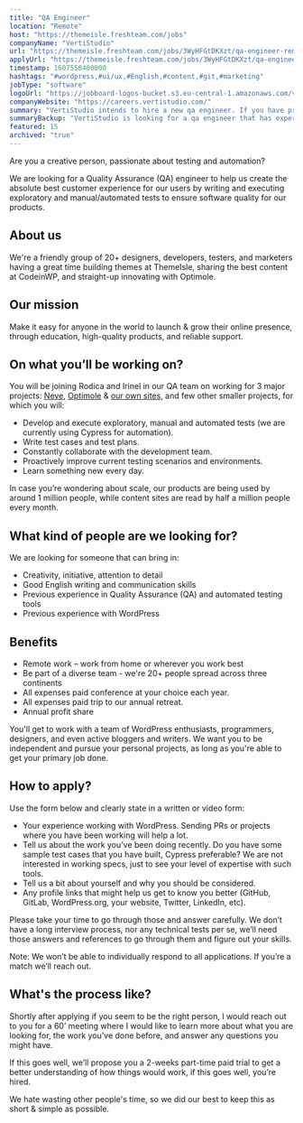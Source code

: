 ```yaml
---
title: "QA Engineer"
location: "Remote"
host: "https://themeisle.freshteam.com/jobs"
companyName: "VertiStudio"
url: "https://themeisle.freshteam.com/jobs/3WyHFGtDKXzt/qa-engineer-remote"
applyUrl: "https://themeisle.freshteam.com/jobs/3WyHFGtDKXzt/qa-engineer-remote#applicant-form"
timestamp: 1607558400000
hashtags: "#wordpress,#ui/ux,#English,#content,#git,#marketing"
jobType: "software"
logoUrl: "https://jobboard-logos-bucket.s3.eu-central-1.amazonaws.com/vertistudio"
companyWebsite: "https://careers.vertistudio.com/"
summary: "VertiStudio intends to hire a new qa engineer. If you have previous experience with WordPress, consider applying."
summaryBackup: "VertiStudio is looking for a qa engineer that has experience in: #wordpress, #ui/ux, #content."
featured: 15
archived: "true"
---
```


Are you a creative person, passionate about testing and automation?

We are looking for a Quality Assurance (QA) engineer to help us create the absolute best customer experience for our users by writing and executing exploratory and manual/automated tests to ensure software quality for our products.

## About us

We're a friendly group of 20+ designers, developers, testers, and marketers having a great time building themes at ThemeIsle, sharing the best content at CodeinWP, and straight-up innovating with Optimole.

## Our mission

Make it easy for anyone in the world to launch & grow their online presence, through education, high-quality products, and reliable support.

## On what you’ll be working on?

You will be joining Rodica and Irinel in our QA team on working for 3 major projects: [Neve](https://themeisle.com/themes/neve/), [Optimole](https://optimole.com/) & [our own sites](https://vertistudio.com/#vertistudio-portfolio), and few other smaller projects, for which you will:

*   Develop and execute exploratory, manual and automated tests (we are currently using Cypress for automation).
*   Write test cases and test plans.
*   Constantly collaborate with the development team.
*   Proactively improve current testing scenarios and environments.
*   Learn something new every day.

In case you’re wondering about scale, our products are being used by around 1 million people, while content sites are read by half a million people every month.

## What kind of people are we looking for?

We are looking for someone that can bring in:

*   Creativity, initiative, attention to detail
*   Good English writing and communication skills
*   Previous experience in Quality Assurance (QA) and automated testing tools
*   Previous experience with WordPress

## Benefits

*   Remote work – work from home or wherever you work best
*   Be part of a diverse team - we're 20+ people spread across three continents
*   All expenses paid conference at your choice each year.
*   All expenses paid trip to our annual retreat.
*   Annual profit share

You'll get to work with a team of WordPress enthusiasts, programmers, designers, and even active bloggers and writers. We want you to be independent and pursue your personal projects, as long as you're able to get your primary job done.

## How to apply?

Use the form below and clearly state in a written or video form: 

*   Your experience working with WordPress. Sending PRs or projects where you have been working will help a lot. 
*   Tell us about the work you’ve been doing recently. Do you have some sample test cases that you have built, Cypress preferable? We are not interested in working specs, just to see your level of expertise with such tools. 
*   Tell us a bit about yourself and why you should be considered.
*   Any profile links that might help us get to know you better (GitHub, GitLab, WordPress.org, your website, Twitter, LinkedIn, etc).

Please take your time to go through those and answer carefully. We don’t have a long interview process, nor any technical tests per se, we’ll need those answers and references to go through them and figure out your skills.

Note: We won’t be able to individually respond to all applications. If you’re a match we’ll reach out.

## What's the process like?

Shortly after applying if you seem to be the right person, I would reach out to you for a 60’ meeting where I would like to learn more about what you are looking for, the work you’ve done before, and answer any questions you might have.

If this goes well, we’ll propose you a 2-weeks part-time paid trial to get a better understanding of how things would work, if this goes well, you’re hired.

We hate wasting other people's time, so we did our best to keep this as short & simple as possible.
